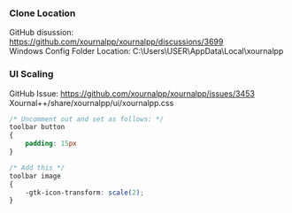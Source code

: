### Clone Location
GitHub disussion: https://github.com/xournalpp/xournalpp/discussions/3699  
Windows Config Folder Location: C:\Users\USER\AppData\Local\xournalpp  


### UI Scaling
GitHub Issue: https://github.com/xournalpp/xournalpp/issues/3453
Xournal++/share/xournalpp/ui/xournalpp.css
```css
/* Uncomment out and set as follows: */
toolbar button
{
	padding: 15px
}

/* Add this */
toolbar image 
{
    -gtk-icon-transform: scale(2);
}
```
